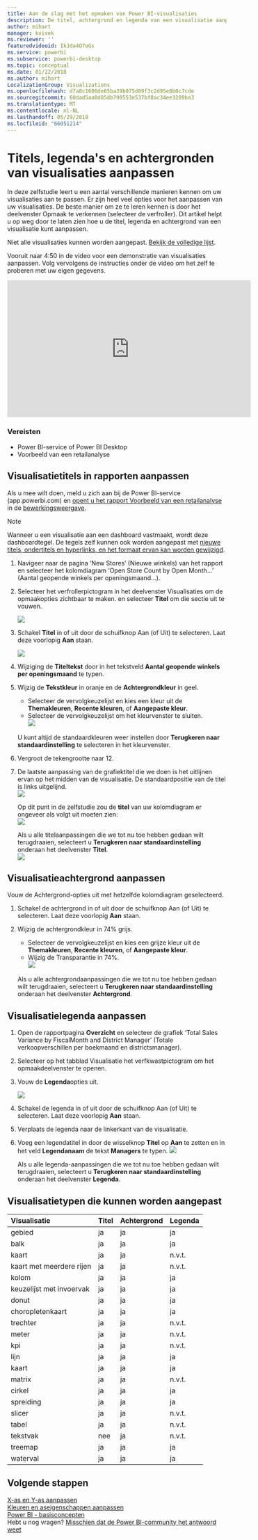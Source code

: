 ```yaml
---
title: Aan de slag met het opmaken van Power BI-visualisaties
description: De titel, achtergrond en legenda van een visualisatie aanpassen
author: mihart
manager: kvivek
ms.reviewer: ''
featuredvideoid: IkJda4O7oGs
ms.service: powerbi
ms.subservice: powerbi-desktop
ms.topic: conceptual
ms.date: 01/22/2018
ms.author: mihart
LocalizationGroup: Visualizations
ms.openlocfilehash: d7a8c1600de65ba39b075d89f3c2d95e0b0c7cde
ms.sourcegitcommit: 60dad5aa0d85db790553e537bf8ac34ee3289ba3
ms.translationtype: MT
ms.contentlocale: nl-NL
ms.lasthandoff: 05/29/2019
ms.locfileid: "66051214"
---
```

# <a name="customize-visualization-titles-legends-and-backgrounds"></a>Titels, legenda's en achtergronden van visualisaties aanpassen
In deze zelfstudie leert u een aantal verschillende manieren kennen om uw visualisaties aan te passen.   Er zijn heel veel opties voor het aanpassen van uw visualisaties. De beste manier om ze te leren kennen is door het deelvenster Opmaak te verkennen (selecteer de verfroller).  Dit artikel helpt u op weg door te laten zien hoe u de titel, legenda en achtergrond van een visualisatie kunt aanpassen.  

Niet alle visualisaties kunnen worden aangepast. [Bekijk de volledige lijst](#list).  

Vooruit naar 4:50 in de video voor een demonstratie van visualisaties aanpassen. Volg vervolgens de instructies onder de video om het zelf te proberen met uw eigen gegevens.

<iframe width="560" height="315" src="https://www.youtube.com/embed/IkJda4O7oGs" frameborder="0" allowfullscreen></iframe>

### <a name="prerequisites"></a>Vereisten
- Power BI-service of Power BI Desktop
- Voorbeeld van een retailanalyse

## <a name="customize-visualization-titles-in-reports"></a>Visualisatietitels in rapporten aanpassen
Als u mee wilt doen, meld u zich aan bij de Power BI-service (app.powerbi.com) en [opent u het rapport Voorbeeld van een retailanalyse](../sample-datasets.md) in de [bewerkingsweergave](../service-interact-with-a-report-in-editing-view.md).

> [!NOTE]
> Wanneer u een visualisatie aan een dashboard vastmaakt, wordt deze dashboardtegel.  De tegels zelf kunnen ook worden aangepast met [nieuwe titels, ondertitels en hyperlinks, en het formaat ervan kan worden gewijzigd](../service-dashboard-edit-tile.md).
> 
> 

1. Navigeer naar de pagina ‘New Stores’ (Nieuwe winkels) van het rapport en selecteer het kolomdiagram ‘Open Store Count by Open Month...’ (Aantal geopende winkels per openingsmaand...).
2. Selecteer het verfrollerpictogram in het deelvenster Visualisaties om de opmaakopties zichtbaar te maken.  en selecteer **Titel** om die sectie uit te vouwen.  

   ![](media/power-bi-visualization-customize-title-background-and-legend/power-bi-formatting-menu.png)
3. Schakel **Titel** in of uit door de schuifknop Aan (of Uit) te selecteren. Laat deze voorlopig **Aan** staan.  

   ![](media/power-bi-visualization-customize-title-background-and-legend/onoffslider.png)
4. Wijziging de **Titeltekst** door in het tekstveld **Aantal geopende winkels per openingsmaand** te typen.  
5. Wijzig de **Tekstkleur** in oranje en de **Achtergrondkleur** in geel.

   * Selecteer de vervolgkeuzelijst en kies een kleur uit de **Themakleuren**, **Recente kleuren**, of **Aangepaste kleur**.
   * Selecteer de vervolgkeuzelijst om het kleurvenster te sluiten.  
     ![](media/power-bi-visualization-customize-title-background-and-legend/customizecolorpicker.png)

   U kunt altijd de standaardkleuren weer instellen door **Terugkeren naar standaardinstelling** te selecteren in het kleurvenster.
6. Vergroot de tekengrootte naar 12.
7. De laatste aanpassing van de grafiektitel die we doen is het uitlijnen ervan op het midden van de visualisatie. De standaardpositie van de titel is links uitgelijnd.  
   ![](media/power-bi-visualization-customize-title-background-and-legend/customizealign.png)

    Op dit punt in de zelfstudie zou de **titel** van uw kolomdiagram er ongeveer als volgt uit moeten zien:  
    ![](media/power-bi-visualization-customize-title-background-and-legend/tutorialprogress1.png)

    Als u alle titelaanpassingen die we tot nu toe hebben gedaan wilt terugdraaien, selecteert u **Terugkeren naar standaardinstelling** onderaan het deelvenster **Titel**.  
    ![](media/power-bi-visualization-customize-title-background-and-legend/revertall.png)

## <a name="customize-visualization-backgrounds"></a>Visualisatieachtergrond aanpassen
Vouw de Achtergrond-opties uit met hetzelfde kolomdiagram geselecteerd.

1. Schakel de achtergrond in of uit door de schuifknop Aan (of Uit) te selecteren. Laat deze voorlopig **Aan** staan.
2. Wijzig de achtergrondkleur in 74% grijs.

   * Selecteer de vervolgkeuzelijst en kies een grijze kleur uit de **Themakleuren**, **Recente kleuren**, of **Aangepaste kleur**.
   * Wijzig de Transparantie in 74%.   
     ![](media/power-bi-visualization-customize-title-background-and-legend/power-bi-customize-background.png)

   Als u alle achtergrondaanpassingen die we tot nu toe hebben gedaan wilt terugdraaien, selecteert u **Terugkeren naar standaardinstelling** onderaan het deelvenster **Achtergrond**.

## <a name="customize-visualization-legends"></a>Visualisatielegenda aanpassen
1. Open de rapportpagina **Overzicht** en selecteer de grafiek ‘Total Sales Variance by FiscalMonth and District Manager’ (Totale verkoopverschillen per boekmaand en districtsmanager).
2. Selecteer op het tabblad Visualisatie het verfkwastpictogram om het opmaakdeelvenster te openen.  
3. Vouw de **Legenda**opties uit.

      ![](media/power-bi-visualization-customize-title-background-and-legend/legend.png)
4. Schakel de legenda in of uit door de schuifknop Aan (of Uit) te selecteren. Laat deze voorlopig **Aan** staan.
5. Verplaats de legenda naar de linkerkant van de visualisatie.    
6. Voeg een legendatitel in door de wisselknop **Titel** op **Aan** te zetten en in het veld **Legendanaam** de tekst **Managers** te typen.
   ![](media/power-bi-visualization-customize-title-background-and-legend/legend-move.png)

   Als u alle legenda-aanpassingen die we tot nu toe hebben gedaan wilt terugdraaien, selecteert u **Terugkeren naar standaardinstelling** onderaan het deelvenster **Legenda**.

<a name="list"></a>

## <a name="visualization-types-that-can-be-customized"></a>Visualisatietypen die kunnen worden aangepast

| Visualisatie | Titel | Achtergrond | Legenda |
|:--- |:--- |:--- |:--- |
| gebied |ja |ja |ja |
| balk |ja |ja |ja |
| kaart |ja |ja |n.v.t. |
| kaart met meerdere rijen |ja |ja |n.v.t. |
| kolom |ja |ja |ja |
| keuzelijst met invoervak |ja |ja |ja |
| donut |ja |ja |ja |
| choropletenkaart |ja |ja |ja |
| trechter |ja |ja |n.v.t. |
| meter |ja |ja |n.v.t. |
| kpi |ja |ja |n.v.t. |
| lijn |ja |ja |ja |
| kaart |ja |ja |ja |
| matrix |ja |ja |n.v.t. |
| cirkel |ja |ja |ja |
| spreiding |ja |ja |ja |
| slicer |ja |ja |n.v.t. |
| tabel |ja |ja |n.v.t. |
| tekstvak |nee |ja |n.v.t. |
| treemap |ja |ja |ja |
| waterval |ja |ja |ja |

## <a name="next-steps"></a>Volgende stappen
[X-as en Y-as aanpassen](power-bi-visualization-customize-x-axis-and-y-axis.md)  
[Kleuren en aseigenschappen aanpassen](service-getting-started-with-color-formatting-and-axis-properties.md)  
[Power BI - basisconcepten](../consumer/end-user-basic-concepts.md)  
Hebt u nog vragen? [Misschien dat de Power BI-community het antwoord weet](http://community.powerbi.com/)

